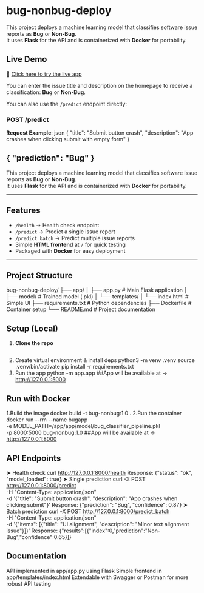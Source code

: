 # bug-nonbug-deploy

This project deploys a machine learning model that classifies software issue reports as **Bug** or **Non-Bug**.  
It uses **Flask** for the API and is containerized with **Docker** for portability.  

##  Live Demo

🔗 [Click here to try the live app](https://bug-nonbug-deploy.onrender.com)

You can enter the issue title and description on the homepage to receive a classification: **Bug** or **Non-Bug**.

You can also use the `/predict` endpoint directly:

### POST /predict

**Request Example**:
json
{
  "title": "Submit button crash",
  "description": "App crashes when clicking submit with empty form"
}

{
  "prediction": "Bug"
}
---
This project deploys a machine learning model that classifies software issue reports as **Bug** or **Non-Bug**.  
It uses **Flask** for the API and is containerized with **Docker** for portability.  

---

##  Features
- `/health` → Health check endpoint  
- `/predict` → Predict a single issue report  
- `/predict_batch` → Predict multiple issue reports  
- Simple **HTML frontend** at `/` for quick testing  
- Packaged with **Docker** for easy deployment  

---

##  Project Structure
bug-nonbug-deploy/
├── app/
│ ├── app.py # Main Flask application
│ ├── model/ # Trained model (.pkl)
│ └── templates/
│ └── index.html # Simple UI
├── requirements.txt # Python dependencies
├── Dockerfile # Container setup
└── README.md # Project documentation


##  Setup (Local)

1. **Clone the repo**
   ```bash
2. Create virtual environment & install deps
   python3 -m venv .venv
   source .venv/bin/activate
   pip install -r requirements.txt
3. Run the app
   python -m app.app
    ##App will be available at → http://127.0.0.1:5000

## Run with Docker

1.Build the image
  docker build -t bug-nonbug:1.0 .
2.Run the container
   docker run --rm --name bugapp \
  -e MODEL_PATH=/app/app/model/bug_classifier_pipeline.pkl \
  -p 8000:5000 bug-nonbug:1.0
  ##App will be available at → http://127.0.0.1:8000

## API Endpoints
➤ Health check
   curl http://127.0.0.1:8000/health
  Response:
   {"status": "ok", "model_loaded": true}
➤ Single prediction
   curl -X POST http://127.0.0.1:8000/predict \
  -H "Content-Type: application/json" \
  -d '{"title": "Submit button crash", "description": "App crashes when clicking submit"}'
 Response:
   {"prediction": "Bug", "confidence": 0.87}
➤ Batch prediction
   curl -X POST http://127.0.0.1:8000/predict_batch \
  -H "Content-Type: application/json" \
  -d '{"items": [{"title": "UI alignment", "description": "Minor text alignment issue"}]}'
Response:
   {"results":[{"index":0,"prediction":"Non-Bug","confidence":0.65}]}
   
## Documentation
  API implemented in app/app.py using Flask
  Simple frontend in app/templates/index.html
  Extendable with Swagger or Postman for more robust API testing

